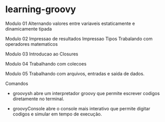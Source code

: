 # learning-groovy

Modulo 01
    Alternando valores entre variaveis estaticamente 
    e dinamicamente tipada
    
Modulo 02
    Impressao de resultados 
    Impressao Tipos
    Trabalando com operadores matematicos
  
Modulo 03
    Introducao ao Closures

Modulo 04
    Trabalhando com colecoes
     
Modulo 05
    Trabalhando com arquivos, entradas e saida de dados.
    
    
Comandos
- groovysh
    abre um interpretador groovy que permite escrever codigos diretamente no terminal.
    
- groovyConsole
    abre o console mais interativo que permite digitar codigos e simular em tempo de execução.

   
[link de video aula]:(https://www.youtube.com/watch?v=B98jc8hdu9g)
[Link do curso]:(http://www.devmedia.com.br/curso/introducao-ao-groovy/55)
